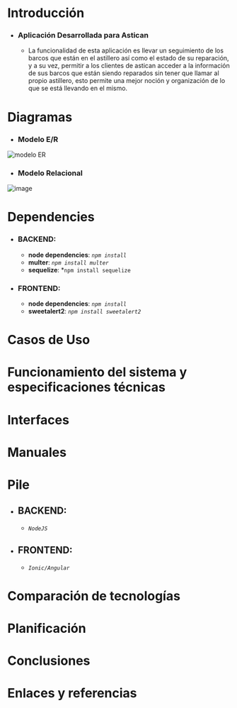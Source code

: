# Introducción

- ### Aplicación Desarrollada para Astican
  
  -  La funcionalidad de esta aplicación es llevar un seguimiento de los barcos que están en el astillero  así como el estado de su reparación, y a su vez, permitir a los clientes de astican acceder a la información de sus barcos que están siendo reparados sin tener que llamar al propio astillero, esto permite una mejor noción y organización de lo que se está llevando en el mismo.

# Diagramas

- ### Modelo E/R

![modelo ER](https://user-images.githubusercontent.com/91074521/146035687-314e1592-9c1f-4655-8798-fb1df192a4c6.png)

- ### Modelo Relacional

![image](https://user-images.githubusercontent.com/91074521/146031289-3fef568d-48fd-4b03-a40c-a52fc3b4af9d.png)


# Dependencies

- ### BACKEND:

  - **node dependencies**: *```npm install```*
  - **multer**: *```npm install multer```*
  - **sequelize**: *```npm install sequelize```

- ### FRONTEND:
  - **node dependencies**: *```npm install```*
  - **sweetalert2**: *```npm install sweetalert2```*

# Casos de Uso

# Funcionamiento del sistema y especificaciones técnicas

# Interfaces

# Manuales

# Pile

- ## BACKEND: 

  - *```NodeJS```*

- ## FRONTEND: 
 
  - *```Ionic/Angular```*

# Comparación de tecnologías

# Planificación

# Conclusiones

# Enlaces y referencias
